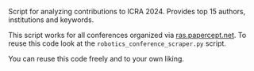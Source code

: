 Script for analyzing contributions to ICRA 2024. Provides top 15 authors, institutions and keywords. 

This script works for all conferences organized via [ras.papercept.net](https://ras.papercept.net/). To reuse this code look at the ```robotics_conference_scraper.py``` script.

You can reuse this code freely and to your own liking.
